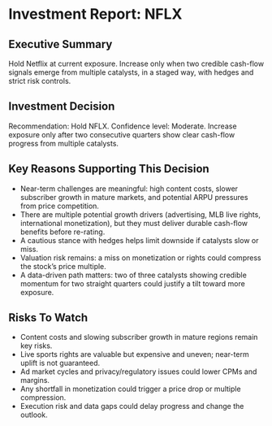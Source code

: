 # Investment Report: NFLX
## Executive Summary
Hold Netflix at current exposure. Increase only when two credible cash-flow signals emerge from multiple catalysts, in a staged way, with hedges and strict risk controls.

## Investment Decision
Recommendation: Hold NFLX. Confidence level: Moderate. Increase exposure only after two consecutive quarters show clear cash-flow progress from multiple catalysts.

## Key Reasons Supporting This Decision
- Near-term challenges are meaningful: high content costs, slower subscriber growth in mature markets, and potential ARPU pressures from price competition.
- There are multiple potential growth drivers (advertising, MLB live rights, international monetization), but they must deliver durable cash-flow benefits before re-rating.
- A cautious stance with hedges helps limit downside if catalysts slow or miss.
- Valuation risk remains: a miss on monetization or rights could compress the stock’s price multiple.
- A data-driven path matters: two of three catalysts showing credible momentum for two straight quarters could justify a tilt toward more exposure.

## Risks To Watch
- Content costs and slowing subscriber growth in mature regions remain key risks.
- Live sports rights are valuable but expensive and uneven; near-term uplift is not guaranteed.
- Ad market cycles and privacy/regulatory issues could lower CPMs and margins.
- Any shortfall in monetization could trigger a price drop or multiple compression.
- Execution risk and data gaps could delay progress and change the outlook.